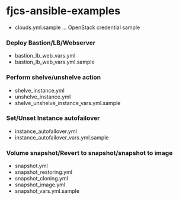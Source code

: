# fjcs-ansible-examples
* clouds.yml.sample ... OpenStack credential sample

### Deploy Bastion/LB/Webserver
* bastion_lb_web_vars.yml
* bastion_lb_web_vars.yml.sample

### Perform shelve/unshelve action 
* shelve_instance.yml
* unshelve_instance.yml
* shelve_unshelve_instance_vars.yml.sample

### Set/Unset Instance autofailover
* instance_autofailover.yml
* instance_autofailover_vars.yml.sample

### Volume snapshot/Revert to snapshot/snapshot to image
* snapshot.yml
* snapshot_restoring.yml
* snapshot_cloning.yml
* snapshot_image.yml
* snapshot_vars.yml.sample

